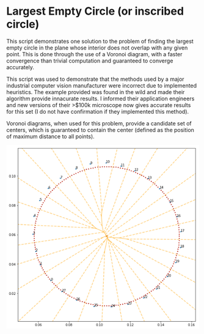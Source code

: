 # Largest Empty Circle (or inscribed circle)

This script demonstrates one solution to the problem of finding the largest empty circle in the plane whose interior does not overlap with any given point. This is done through the use of a Voronoi diagram, with a faster convergence than trivial computation and guaranteed to converge accurately.

This script was used to demonstrate that the methods used by a major industrial computer vision manufacturer were incorrect due to implemented heuristics. The example provided was found in the wild and made their algorithm provide innacurate results. I informed their application engineers and new versions of their >$100k microscope now gives accurate results for this set (I do not have confirmation if they implemented this method).

Voronoi diagrams, when used for this problem, provide a candidate set of centers, which is guaranteed to contain the center (defined as the position of maximum distance to all points).

![](example.png?raw=true)
